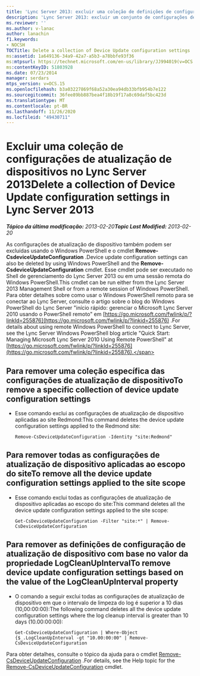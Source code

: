 ```yaml
---
title: 'Lync Server 2013: excluir uma coleção de definições de configuração de atualização de dispositivos'
description: 'Lync Server 2013: excluir um conjunto de configurações de atualização de dispositivo.'
ms.reviewer: ''
ms.author: v-lanac
author: lanachin
f1.keywords:
- NOCSH
TOCTitle: Delete a collection of Device Update configuration settings
ms:assetid: 1a649136-34a9-42a7-a5b3-a78bbfe93f36
ms:mtpsurl: https://technet.microsoft.com/en-us/library/JJ994019(v=OCS.15)
ms:contentKeyID: 51803928
ms.date: 07/23/2014
manager: serdars
mtps_version: v=OCS.15
ms.openlocfilehash: b3a03227869f68a52a30ea94db33bfb954b7e122
ms.sourcegitcommit: 36fee89bb887bea4f18b19f17a8c69daf5bc423d
ms.translationtype: MT
ms.contentlocale: pt-BR
ms.lasthandoff: 11/26/2020
ms.locfileid: "49430711"
---
```

# <a name="delete-a-collection-of-device-update-configuration-settings-in-lync-server-2013"></a><span data-ttu-id="4c822-103">Excluir uma coleção de configurações de atualização de dispositivos no Lync Server 2013</span><span class="sxs-lookup"><span data-stu-id="4c822-103">Delete a collection of Device Update configuration settings in Lync Server 2013</span></span>

<div data-xmlns="http://www.w3.org/1999/xhtml">

<div class="topic" data-xmlns="http://www.w3.org/1999/xhtml" data-msxsl="urn:schemas-microsoft-com:xslt" data-cs="https://msdn.microsoft.com/">

<div data-asp="https://msdn2.microsoft.com/asp">



</div>

<div id="mainSection">

<div id="mainBody"><span data-ttu-id="4c822-104">

<span> </span></span><span class="sxs-lookup"><span data-stu-id="4c822-104">

<span> </span></span></span>

<span data-ttu-id="4c822-105">_**Tópico da última modificação:** 2013-02-20_</span><span class="sxs-lookup"><span data-stu-id="4c822-105">_**Topic Last Modified:** 2013-02-20_</span></span>

<span data-ttu-id="4c822-106">As configurações de atualização de dispositivo também podem ser excluídas usando o Windows PowerShell e o cmdlet **Remove-CsdeviceUpdateConfiguration** .</span><span class="sxs-lookup"><span data-stu-id="4c822-106">Device update configuration settings can also be deleted by using Windows PowerShell and the **Remove-CsdeviceUpdateConfiguration** cmdlet.</span></span> <span data-ttu-id="4c822-107">Esse cmdlet pode ser executado no Shell de gerenciamento do Lync Server 2013 ou em uma sessão remota do Windows PowerShell.</span><span class="sxs-lookup"><span data-stu-id="4c822-107">This cmdlet can be run either from the Lync Server 2013 Management Shell or from a remote session of Windows PowerShell.</span></span> <span data-ttu-id="4c822-108">Para obter detalhes sobre como usar o Windows PowerShell remoto para se conectar ao Lync Server, consulte o artigo sobre o blog do Windows PowerShell do Lync Server "início rápido: gerenciar o Microsoft Lync Server 2010 usando o PowerShell remoto" em [https://go.microsoft.com/fwlink/p/?linkId=255876](https://go.microsoft.com/fwlink/p/?linkid=255876) .</span><span class="sxs-lookup"><span data-stu-id="4c822-108">For details about using remote Windows PowerShell to connect to Lync Server, see the Lync Server Windows PowerShell blog article "Quick Start: Managing Microsoft Lync Server 2010 Using Remote PowerShell" at [https://go.microsoft.com/fwlink/p/?linkId=255876](https://go.microsoft.com/fwlink/p/?linkid=255876).</span></span>

<div>


<div>

## <a name="to-remove-a-specific-collection-of-device-update-configuration-settings"></a><span data-ttu-id="4c822-109">Para remover uma coleção específica das configurações de atualização de dispositivo</span><span class="sxs-lookup"><span data-stu-id="4c822-109">To remove a specific collection of device update configuration settings</span></span>

  - <span data-ttu-id="4c822-110">Esse comando exclui as configurações de atualização de dispositivo aplicadas ao site Redmond:</span><span class="sxs-lookup"><span data-stu-id="4c822-110">This command deletes the device update configuration settings applied to the Redmond site:</span></span>
    
        Remove-CsDeviceUpdateConfiguration -Identity "site:Redmond"

</div>

<div>

## <a name="to-remove-all-the-device-update-configuration-settings-applied-to-the-site-scope"></a><span data-ttu-id="4c822-111">Para remover todas as configurações de atualização de dispositivo aplicadas ao escopo do site</span><span class="sxs-lookup"><span data-stu-id="4c822-111">To remove all the device update configuration settings applied to the site scope</span></span>

  - <span data-ttu-id="4c822-112">Esse comando exclui todas as configurações de atualização de dispositivo aplicadas ao escopo do site:</span><span class="sxs-lookup"><span data-stu-id="4c822-112">This command deletes all the device update configuration settings applied to the site scope:</span></span>
    
        Get-CsDeviceUpdateConfiguration -Filter "site:*" | Remove-CsDeviceUpdateConfiguration

</div>

<div>

## <a name="to-remove-device-update-configuration-settings-based-on-the-value-of-the-logcleanupinterval-property"></a><span data-ttu-id="4c822-113">Para remover as definições de configuração de atualização de dispositivo com base no valor da propriedade LogCleanUpInterval</span><span class="sxs-lookup"><span data-stu-id="4c822-113">To remove device update configuration settings based on the value of the LogCleanUpInterval property</span></span>

  - <span data-ttu-id="4c822-114">O comando a seguir exclui todas as configurações de atualização de dispositivo em que o intervalo de limpeza do log é superior a 10 dias (10,00:00:00):</span><span class="sxs-lookup"><span data-stu-id="4c822-114">The following command deletes all the device update configuration settings where the log cleanup interval is greater than 10 days (10.00:00:00):</span></span>
    
        Get-CsDeviceUpdateConfiguration | Where-Object {$_.LogCleanUpInterval -gt "10.00:00:00" | Remove-CsDeviceUpdateConfiguration

</div>

<span data-ttu-id="4c822-115">Para obter detalhes, consulte o tópico da ajuda para o cmdlet [Remove-CsDeviceUpdateConfiguration](https://docs.microsoft.com/powershell/module/skype/Remove-CsDeviceUpdateConfiguration) .</span><span class="sxs-lookup"><span data-stu-id="4c822-115">For details, see the Help topic for the [Remove-CsDeviceUpdateConfiguration](https://docs.microsoft.com/powershell/module/skype/Remove-CsDeviceUpdateConfiguration) cmdlet.</span></span>

<span data-ttu-id="4c822-116"></div>

</div>

<span> </span>

</div>

</div>

</span><span class="sxs-lookup"><span data-stu-id="4c822-116"></div>

</div>

<span> </span>

</div>

</div>

</span></span></div>

